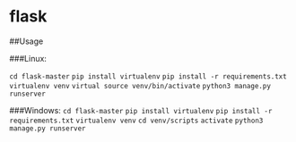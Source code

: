 # flask

##Usage

###Linux:

```cd flask-master```
```pip install virtualenv```
```pip install -r requirements.txt```
```virtualenv venv```
```virtual source venv/bin/activate```
```python3 manage.py runserver```

###Windows:
`cd flask-master`
`pip install virtualenv`
`pip install -r requirements.txt`
`virtualenv venv`
`cd venv/scripts`
`activate`
`python3 manage.py runserver`
